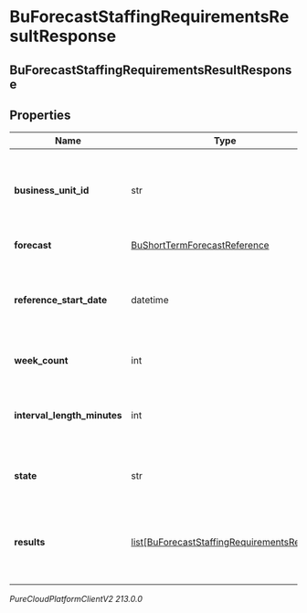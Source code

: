 # BuForecastStaffingRequirementsResultResponse

## BuForecastStaffingRequirementsResultResponse

## Properties

|Name | Type | Description | Notes|
|------------ | ------------- | ------------- | -------------|
| **business_unit_id** | str | The ID of the business unit to which the forecast staffing requirements belongs | |
| **forecast** | [BuShortTermForecastReference](BuShortTermForecastReference) | The forecast reference | |
| **reference_start_date** | datetime | The reference start date for interval-based data for this forecast as an ISO-8601 string | |
| **week_count** | int | The number of weeks in this forecast | |
| **interval_length_minutes** | int | The period/interval in minutes for which to aggregate the data | |
| **state** | str | The state of the staffing requirements generation | |
| **results** | [list[BuForecastStaffingRequirementsResult]](BuForecastStaffingRequirementsResult) | The forecast staffing requirement results, Will be populated when state &#x3D;&#x3D; &#39;Complete&#39; | [optional] |



_PureCloudPlatformClientV2 213.0.0_
